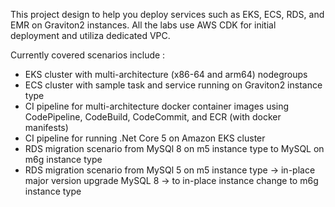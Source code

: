 This project design to help you deploy services such as EKS, ECS, RDS, and EMR 
on Graviton2 instances.
All the labs use AWS CDK for initial deployment and utiliza dedicated VPC.

Currently covered scenarios include :

* EKS cluster with multi-architecture (x86-64 and arm64) nodegroups
* ECS cluster with sample task and service running on Graviton2 instance type
* CI pipeline for multi-architecture docker container images using CodePipeline, CodeBuild, CodeCommit, and ECR (with docker manifests)
* CI pipeline for running .Net Core 5 on Amazon EKS cluster 
* RDS migration scenario from MySQl 8 on m5 instance type to MySQL on m6g instance type
* RDS migration scenario from MySQl 5 on m5 instance type ->  in-place major version upgrade  MySQL 8 ->  to in-place instance change to m6g instance type



